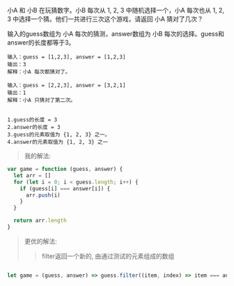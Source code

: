 小A 和 小B 在玩猜数字。小B 每次从 1, 2, 3 中随机选择一个，小A 每次也从 1, 2, 3 中选择一个猜。他们一共进行三次这个游戏，请返回 小A 猜对了几次？

输入的guess数组为 小A 每次的猜测，answer数组为 小B 每次的选择。guess和answer的长度都等于3。

    输入：guess = [1,2,3], answer = [1,2,3]
    输出：3
    解释：小A 每次都猜对了。
    
    输入：guess = [2,2,3], answer = [3,2,1]
    输出：1
    解释：小A 只猜对了第二次。
    
    
    1.guess的长度 = 3
    2.answer的长度 = 3
    3.guess的元素取值为 {1, 2, 3} 之一。
    4.answer的元素取值为 {1, 2, 3} 之一
    
    
> 我的解法: 


```js
var game = function (guess, answer) {
  let arr = []
  for (let i = 0; i < guess.length; i++) {
    if (guess[i] === answer[i]) {
      arr.push(i)
    }
  }

  return arr.length
}
```


> 更优的解法:
>> filter返回一个新的, 由通过测试的元素组成的数组

```js

let game = (guess, answer) => guess.filter((item, index) => item === answer[index]).length
```
